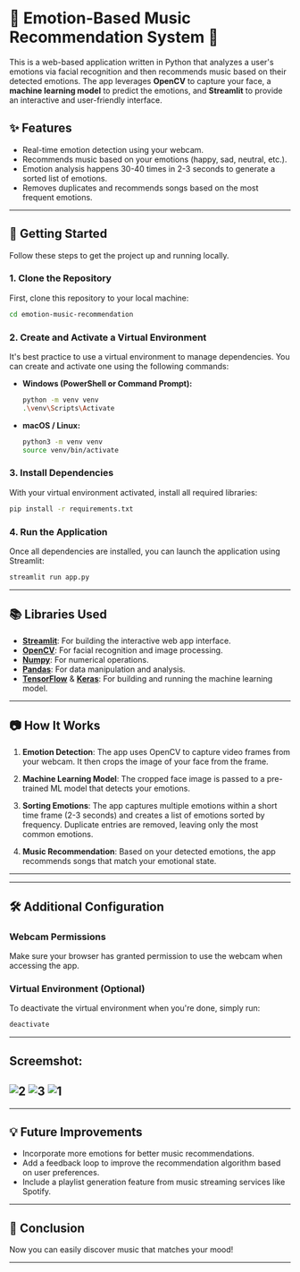 

# 🎵 Emotion-Based Music Recommendation System 🎵

This is a web-based application written in Python that analyzes a user's emotions via facial recognition and then recommends music based on their detected emotions. The app leverages **OpenCV** to capture your face, a **machine learning model** to predict the emotions, and **Streamlit** to provide an interactive and user-friendly interface.

## ✨ Features

- Real-time emotion detection using your webcam.
- Recommends music based on your emotions (happy, sad, neutral, etc.).
- Emotion analysis happens 30-40 times in 2-3 seconds to generate a sorted list of emotions.
- Removes duplicates and recommends songs based on the most frequent emotions.

---

## 🚀 Getting Started

Follow these steps to get the project up and running locally.

### 1. Clone the Repository
First, clone this repository to your local machine:
```bash
cd emotion-music-recommendation
```

### 2. Create and Activate a Virtual Environment
It's best practice to use a virtual environment to manage dependencies. You can create and activate one using the following commands:

- **Windows (PowerShell or Command Prompt):**
    ```bash
    python -m venv venv
    .\venv\Scripts\Activate
    ```

- **macOS / Linux:**
    ```bash
    python3 -m venv venv
    source venv/bin/activate
    ```

### 3. Install Dependencies
With your virtual environment activated, install all required libraries:
```bash
pip install -r requirements.txt
```

### 4. Run the Application
Once all dependencies are installed, you can launch the application using Streamlit:
```bash
streamlit run app.py
```

---

## 📚 Libraries Used

- **[Streamlit](https://streamlit.io/)**: For building the interactive web app interface.
- **[OpenCV](https://opencv.org/)**: For facial recognition and image processing.
- **[Numpy](https://numpy.org/)**: For numerical operations.
- **[Pandas](https://pandas.pydata.org/)**: For data manipulation and analysis.
- **[TensorFlow](https://www.tensorflow.org/)** & **[Keras](https://keras.io/)**: For building and running the machine learning model.

---

## 📷 How It Works

1. **Emotion Detection**: The app uses OpenCV to capture video frames from your webcam. It then crops the image of your face from the frame.
   
2. **Machine Learning Model**: The cropped face image is passed to a pre-trained ML model that detects your emotions.

3. **Sorting Emotions**: The app captures multiple emotions within a short time frame (2-3 seconds) and creates a list of emotions sorted by frequency. Duplicate entries are removed, leaving only the most common emotions.

4. **Music Recommendation**: Based on your detected emotions, the app recommends songs that match your emotional state.

---


---

## 🛠️ Additional Configuration

### Webcam Permissions
Make sure your browser has granted permission to use the webcam when accessing the app.

### Virtual Environment (Optional)
To deactivate the virtual environment when you're done, simply run:
```bash
deactivate
```
---
## Screemshot:
![2](https://github.com/user-attachments/assets/b2c6af3b-aa14-4706-b6f0-2327b9b02fa0)
![3](https://github.com/user-attachments/assets/623b94fe-2f03-4b4b-bdb2-b21dadf08741)
![1](https://github.com/user-attachments/assets/30c98a05-4bbc-4bd8-8b19-7afaa4c65be8)
---
---

## 💡 Future Improvements
- Incorporate more emotions for better music recommendations.
- Add a feedback loop to improve the recommendation algorithm based on user preferences.
- Include a playlist generation feature from music streaming services like Spotify.

---

## 🎉 Conclusion

Now you can easily discover music that matches your mood! 

---

